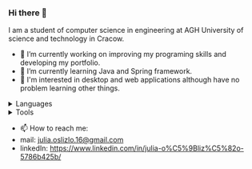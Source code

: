 ### Hi there 👋

I am a student of computer science in engineering at AGH University of science and technology in Cracow.

- 🔭 I’m currently working on improving my programing skills and developing my portfolio.
- 🌱 I’m currently learning Java and Spring framework.
- 🤔 I'm interested in desktop and web applications although have no problem learning other things.

<details>
  <summary>Languages</summary>
  C++,
  C,
  Java,
  Python,
  SQL,
  Bash
  </details>
  
 <details>
  <summary>Tools</summary>
  Visual Studio, 
  Qt Framework,
  Spring Framework,
  Git,
  Linux,
  Github
  </details>
  
- 📫 How to reach me: 
- mail: julia.oslizlo.16@gmail.com
- linkedIn: https://www.linkedin.com/in/julia-o%C5%9Bliz%C5%82o-5786b425b/
  



